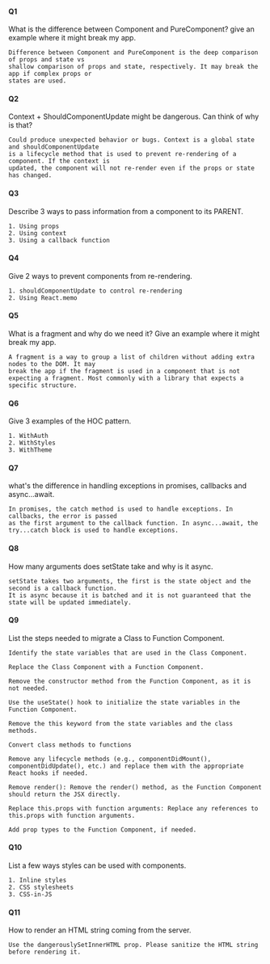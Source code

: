#### Q1

What is the difference between Component and PureComponent? give an example where it might break my app.

```
Difference between Component and PureComponent is the deep comparison of props and state vs
shallow comparison of props and state, respectively. It may break the app if complex props or
states are used.
```

#### Q2

Context + ShouldComponentUpdate might be dangerous. Can think of why is that?

```
Could produce unexpected behavior or bugs. Context is a global state and shouldComponentUpdate
is a lifecycle method that is used to prevent re-rendering of a component. If the context is
updated, the component will not re-render even if the props or state has changed.
```

#### Q3

Describe 3 ways to pass information from a component to its PARENT.

```
1. Using props
2. Using context
3. Using a callback function
```

#### Q4

Give 2 ways to prevent components from re-rendering.

```
1. shouldComponentUpdate to control re-rendering
2. Using React.memo
```

#### Q5

What is a fragment and why do we need it? Give an example where it might break my app.

```
A fragment is a way to group a list of children without adding extra nodes to the DOM. It may
break the app if the fragment is used in a component that is not expecting a fragment. Most commonly with a library that expects a specific structure.
```

#### Q6

Give 3 examples of the HOC pattern.

```
1. WithAuth
2. WithStyles
3. WithTheme
```

#### Q7

what's the difference in handling exceptions in promises, callbacks and async...await.

```
In promises, the catch method is used to handle exceptions. In callbacks, the error is passed
as the first argument to the callback function. In async...await, the try...catch block is used to handle exceptions.
```

#### Q8

How many arguments does setState take and why is it async.

```
setState takes two arguments, the first is the state object and the second is a callback function.
It is async because it is batched and it is not guaranteed that the state will be updated immediately.
```

#### Q9

List the steps needed to migrate a Class to Function Component.

```
Identify the state variables that are used in the Class Component.

Replace the Class Component with a Function Component.

Remove the constructor method from the Function Component, as it is not needed.

Use the useState() hook to initialize the state variables in the Function Component.

Remove the this keyword from the state variables and the class methods.

Convert class methods to functions

Remove any lifecycle methods (e.g., componentDidMount(), componentDidUpdate(), etc.) and replace them with the appropriate React hooks if needed.

Remove render(): Remove the render() method, as the Function Component should return the JSX directly.

Replace this.props with function arguments: Replace any references to this.props with function arguments.

Add prop types to the Function Component, if needed.
```

#### Q10

List a few ways styles can be used with components.

```
1. Inline styles
2. CSS stylesheets
3. CSS-in-JS
```

#### Q11

How to render an HTML string coming from the server.

```
Use the dangerouslySetInnerHTML prop. Please sanitize the HTML string before rendering it.
```
